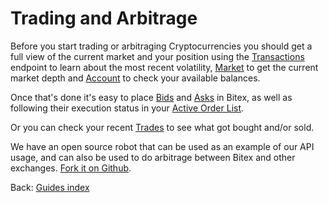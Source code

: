 
# Trading and Arbitrage

Before you start trading or arbitraging Cryptocurrencies you should get a full view of the current market and your position using the [Transactions](https://developers.bitex.la/?version=latest#fe28db2c-90dc-4b84-b09e-b4002e657ddf) endpoint to learn about the most recent volatility, [Market](https://developers.bitex.la/?version=latest#669ba3d8-5706-41b5-9d9c-de3a24d14e01) to get the current market depth and [Account](https://developers.bitex.la/?version=latest#2aede449-e351-4410-8c89-da76c053474c) to check your available balances.

Once that's done it's easy to place [Bids](https://developers.bitex.la/?version=latest#5485d842-a27f-4871-8fce-5b5a225caf96) and [Asks](https://developers.bitex.la/?version=latest#6f7cfbba-c247-4582-b25f-4016a5e87550) in Bitex, as well as following their execution status in your [Active Order List](https://developers.bitex.la/?version=latest#960b4730-b86c-4d30-9311-f698c81133cc).

Or you can check your recent [Trades](https://developers.bitex.la/?version=latest#211e05ca-e788-4239-abde-1d9bdf8d5214) to see what got bought and/or sold.

We have an open source robot that can be used as an example of our API usage, and can also be used to do arbitrage between Bitex and other exchanges. [Fork it on Github](https://github.com/bitex-la/bitex-bot).

<div class="footer-nav">
  <span>
    Back:
    <a href="/">Guides index</a>
  </span>
</div>